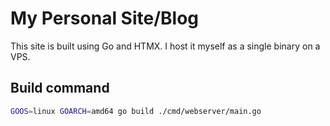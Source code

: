 # My Personal Site/Blog

This site is built using Go and HTMX. I host it myself as a single binary on a
VPS.

## Build command

```sh
GOOS=linux GOARCH=amd64 go build ./cmd/webserver/main.go
```
